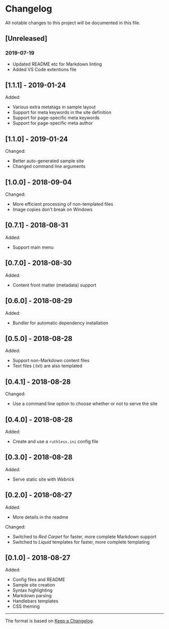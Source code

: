 # Changelog

All notable changes to this project will be documented in this file.

## [Unreleased]

### 2019-07-19

- Updated README etc for Markdown linting
- Added VS Code extentions file

## [1.1.1] - 2019-01-24

Added:

- Various extra metatags in sample layout
- Support for meta keywords in the site definition
- Support for page-specific meta keywords
- Support for page-specific meta author

## [1.1.0] - 2019-01-24

Changed:

- Better auto-generated sample site
- Changed command line arguments

## [1.0.0] - 2018-09-04

Changed:

- More efficient processing of non-templated files
- Image copies don't break on Windows

## [0.7.1] - 2018-08-31

Added:

- Support main menu

## [0.7.0] - 2018-08-30

Added:

- Content front matter (metadata) support

## [0.6.0] - 2018-08-29

Added:

- Bundler for automatic dependency installation

## [0.5.0] - 2018-08-28

Added:

- Support non-Markdown content files
- Text files (.txt) are also templated

## [0.4.1] - 2018-08-28

Changed:

- Use a command line option to choose whether or not to serve the site

## [0.4.0] - 2018-08-28

Added:

- Create and use a ```ruthless.ini``` config file

## [0.3.0] - 2018-08-28

Added:

- Serve static site with *Webrick*

## [0.2.0] - 2018-08-27

Added:

- More details in the readme

Changed:

- Switched to *Red Carpet* for faster, more complete Markdown support
- Switched to *Liquid* templates for faster, more complete templating

## [0.1.0] - 2018-08-27

Added:

- Config files and README
- Sample site creation
- Syntax highlighting
- Markdown parsing
- Handlebars templates
- CSS theming

---

The format is based on [Keep a Changelog](http://keepachangelog.com/en/1.0.0/).
